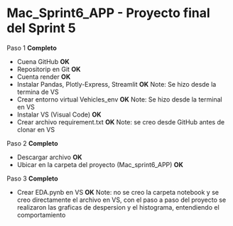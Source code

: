# Mac_Sprint6_APP - Proyecto final del Sprint 5
Paso 1 **Completo**
- Cuena GitHub **OK**
- Repositorip en Git **OK**
- Cuenta render **OK**
- Instalar Pandas, Plotly-Express, Streamlit **OK**
    Note: Se hizo desde la termina de VS
- Crear entorno virtual Vehicles_env **OK**
    Note: Se hizo desde la terminal en VS
- Instalar VS (Visual Code) **OK**
- Crear archivo requirement.txt **OK**
    Note: se creo desde GitHub antes de clonar en VS

Paso 2 **Completo**
- Descargar archivo **OK**
- Ubicar en la carpeta del proyecto (Mac_sprint6_APP) **OK**

Paso 3 **Completo**
- Crear EDA.pynb en VS **OK**
    Note: no se creo la carpeta notebook y se creo directamente el archivo en VS, con el paso a paso del proyecto se realizaron las graficas de despersion y el histograma, entendiendo el comportamiento
